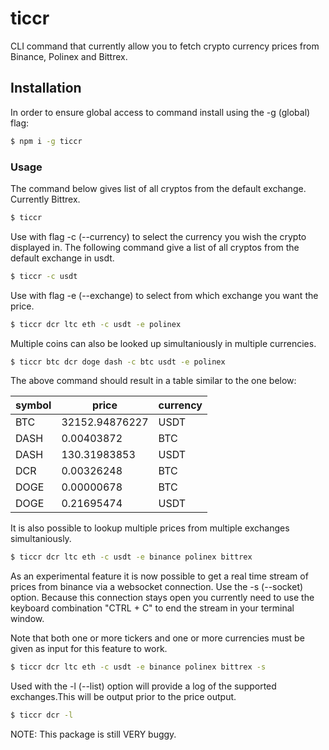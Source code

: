 # ticcr

CLI command that currently allow you to fetch crypto currency prices from Binance, Polinex and Bittrex. 

## Installation
In order to ensure global access to command install using the -g (global) flag: 
```bash
$ npm i -g ticcr
```

### Usage
The command below gives list of all cryptos from the default exchange. Currently Bittrex. 

```bash
$ ticcr
```

Use with flag -c (--currency) to select the currency you wish the crypto displayed in. 
The following command give a list of all cryptos from the default exchange in usdt. 

```bash
$ ticcr -c usdt
```

Use with flag -e (--exchange) to select from which exchange you want the price. 

```bash
$ ticcr dcr ltc eth -c usdt -e polinex
```

Multiple coins can also be looked up simultaniously in multiple currencies. 

```bash
$ ticcr btc dcr doge dash -c btc usdt -e polinex 
```

The above command should result in a table similar to the one below: 

symbol | price | currency
------ | ----- | --------
BTC | 32152.94876227 | USDT
DASH | 0.00403872 | BTC
DASH | 130.31983853 | USDT
DCR | 0.00326248 | BTC
DOGE | 0.00000678 | BTC
DOGE | 0.21695474 | USDT

It is also possible to lookup multiple prices from multiple exchanges simultaniously.

```bash
$ ticcr dcr ltc eth -c usdt -e binance polinex bittrex
```

As an experimental feature it is now possible to get a real time stream of prices from binance via a 
websocket connection. Use the -s (--socket) option. Because this connection stays open you currently 
need to use the keyboard combination "CTRL + C" to end the stream in your terminal window. 

Note that both one or more tickers and one or more currencies must be given as input for this feature to work. 

```bash
$ ticcr dcr ltc eth -c usdt -e binance polinex bittrex -s
```


Used with the -l (--list) option will provide a log of the supported exchanges.This will be output prior to the price output. 

```bash
$ ticcr dcr -l
```

NOTE: This package is still VERY buggy. 
